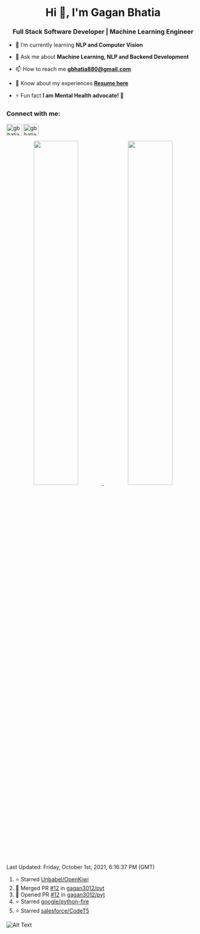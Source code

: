 <h1 align="center">Hi 👋, I'm Gagan Bhatia</h1>
<h3 align="center">Full Stack Software Developer | Machine Learning Engineer</h3>

- 🌱 I’m currently learning **NLP and Computer Vision**

- 💬 Ask me about **Machine Learning, NLP and Backend Development**

- 📫 How to reach me **gbhatia880@gmail.com**

- 📄 Know about my experiences [**Resume here**](https://drive.google.com/file/d/1VebQQLX8_SjgyhgccZByyDmtsXevF4Zf/view?usp=sharing)

- ⚡ Fun fact **I am Mental Health advocate! 🧠**

<h3 align="left">Connect with me:</h3>
<p align="left">
<a href="https://twitter.com/gbhatia30" target="blank"><img align="center" src="https://cdn.jsdelivr.net/npm/simple-icons@3.0.1/icons/twitter.svg" alt="gbhatia30" height="30" width="40" /></a>
<a href="https://linkedin.com/in/gbhatia30" target="blank"><img align="center" src="https://cdn.jsdelivr.net/npm/simple-icons@3.0.1/icons/linkedin.svg" alt="gbhatia30" height="30" width="40" /></a>
</p>

<p align="center">
<a href="https://github-readme-stats.vercel.app/api?username=gagan3012&count_private=true&show_icons=true&include_all_commits=false&hide_border=true&hide_title=true">
  <img width="48%"  src="https://github-readme-stats.vercel.app/api?username=gagan3012&count_private=true&show_icons=true&include_all_commits=false&hide_border=true&hide_title=true" />
</a>
<a href="https://github-readme-streak-stats.herokuapp.com/?user=gagan3012&hide_border=true">
  <img width="48%"  src="https://github-readme-streak-stats.herokuapp.com/?user=gagan3012&hide_border=true" />
</a>
</p>

<!--RECENT_ACTIVITY:last_update-->
Last Updated: Friday, October 1st, 2021, 6:16:37 PM (GMT)
<!--RECENT_ACTIVITY:last_update_end-->
<!--RECENT_ACTIVITY:start-->

1. ⭐ Starred [Unbabel/OpenKiwi](https://github.com/Unbabel/OpenKiwi)
2. 🎉 Merged PR [#12](https://github.com/gagan3012/pyt/pull/12) in [gagan3012/pyt](https://github.com/gagan3012/pyt)
3. 💪 Opened PR [#12](https://github.com/gagan3012/pyt/pull/12) in [gagan3012/pyt](https://github.com/gagan3012/pyt)
4. ⭐ Starred [google/python-fire](https://github.com/google/python-fire)
5. ⭐ Starred [salesforce/CodeT5](https://github.com/salesforce/CodeT5)
<!--RECENT_ACTIVITY:end-->

![Alt Text](https://github.com/gagan3012/gagan3012/blob/output/github-contribution-grid-snake.gif)

